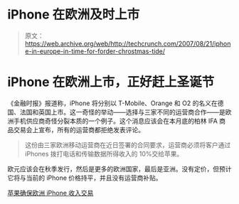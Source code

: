 # iPhone 在欧洲及时上市

> 原文：<https://web.archive.org/web/http://techcrunch.com/2007/08/21/iphone-in-europe-in-time-for-forder-chrostmas-tide/>

# iPhone 在欧洲上市，正好赶上圣诞节

《金融时报》报道称，iPhone 将分别以 T-Mobile、Orange 和 O2 的名义在德国、法国和英国上市。这一奇怪的举动——选择与三家不同的运营商合作——是欧洲手机供应商奇怪分裂本质的一个例子。这个消息应该会在本月底的柏林 IFA 商品交易会上宣布，所有的运营商都拒绝发表评论。

> 这份由三家欧洲移动运营商在近日签署的合同要求，运营商必须将客户通过 iPhones 拨打电话和传输数据所得收入的 10%交给苹果。

欧元应该会在秋季发行，然后是更多的欧洲国家，最后是亚洲。没有定价，但预计它将与当前的 iPhone 价格持平，并且没有运营商补贴。

[苹果确保欧洲 iPhone 收入交易](https://web.archive.org/web/20221003194447/http://www.ft.com/cms/s/0/17aa89d0-500b-11dc-a6b0-0000779fd2ac.html)